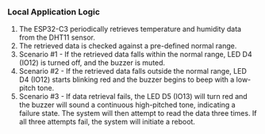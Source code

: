 ### Local Application Logic

1. The ESP32-C3 periodically retrieves temperature and humidity data from the DHT11 sensor.
2. The retrieved data is checked against a pre-defined normal range.
3. Scenario #1 - If the retrieved data falls within the normal range, LED D4 (IO12) is turned off, and the buzzer is muted.
4. Scenario #2 - If the retrieved data falls outside the normal range, LED D4 (IO12) starts blinking red and the buzzer begins to beep with a low-pitch tone.
5. Scenario #3 - If data retrieval fails, the LED D5 (IO13) will turn red and the buzzer will sound a continuous high-pitched tone, indicating a failure state. The system will then attempt to read the data three times. If all three attempts fail, the system will initiate a reboot.
